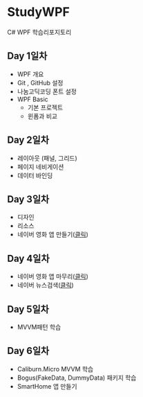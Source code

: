 # StudyWPF
C# WPF 학습리포지토리

## Day 1일차
- WPF 개요
- Git , GitHub 설정
- 나눔고딕코딩 폰트 설정
- WPF Basic
  - 기본 프로젝트
  - 윈폼과 비교
  
## Day 2일차
- 레이아웃 (패널, 그리드)
- 페이지 네비게이션
- 데이터 바인딩

## Day 3일차
- 디자인
- 리소스
- 네이버 영화 앱 만들기([클릭](https://github.com/Jitae9605/StudyWPF/tree/main/portfolio))

## Day 4일차
- 네이버 영화 앱 마무리([클릭](https://github.com/Jitae9605/StudyWPF/tree/main/portfolio))
- 네이버 뉴스검색([클릭](https://github.com/Jitae9605/StudyWPF/tree/main/portfolio))

## Day 5일차
- MVVM패턴 학습

## Day 6일차
- Caliburn.Micro MVVM 학습
- Bogus(FakeData, DummyData) 패키지 학습
- SmartHome 앱 만들기
